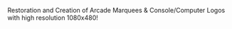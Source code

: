 Restoration and Creation of Arcade Marquees & Console/Computer Logos with high resolution 1080x480!
